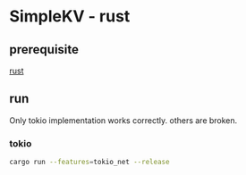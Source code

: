 # SimpleKV - rust

## prerequisite

[rust](https://www.rust-lang.org/tools/install)

## run

Only tokio implementation works correctly. others are broken.

### tokio

```bash
cargo run --features=tokio_net --release
```
